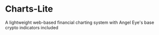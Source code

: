 # Charts-Lite
A lightweight web-based financial charting system with Angel Eye's base crypto indicators included
